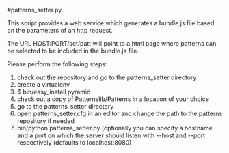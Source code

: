 #patterns_setter.py

This script provides a web service which generates a bundle.js file based on the parameters of an http request.

The URL HOST:PORT/set/patt will point to a html page where patterns can be selected to be included in the bundle.js file.

Please perform the following steps:

1. check out the repository and go to the patterns_setter directory
2. create a virtualenv
3. $ bin/easy_install pyramid
4. check out a copy of Patternslib/Patterns in a location of your choice
5. go to the patterns_setter directory
6. open patterns_setter.cfg in an editor and change the path to the patterns repository if needed
7. bin/python patterns_setter.py (optionally you can specify a hostname and a port on which the server should listen with --host and --port respectively (defaults to  localhost:8080)


